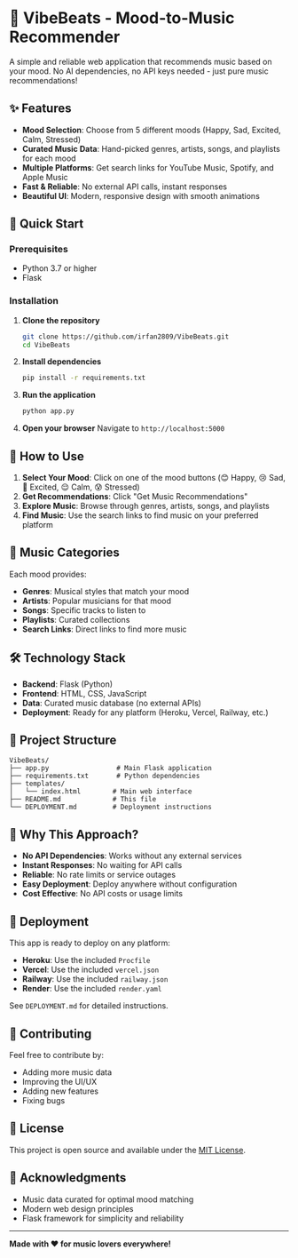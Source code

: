 # 🎵 VibeBeats - Mood-to-Music Recommender

A simple and reliable web application that recommends music based on your mood. No AI dependencies, no API keys needed - just pure music recommendations!

## ✨ Features

- **Mood Selection**: Choose from 5 different moods (Happy, Sad, Excited, Calm, Stressed)
- **Curated Music Data**: Hand-picked genres, artists, songs, and playlists for each mood
- **Multiple Platforms**: Get search links for YouTube Music, Spotify, and Apple Music
- **Fast & Reliable**: No external API calls, instant responses
- **Beautiful UI**: Modern, responsive design with smooth animations

## 🚀 Quick Start

### Prerequisites
- Python 3.7 or higher
- Flask

### Installation

1. **Clone the repository**
   ```bash
   git clone https://github.com/irfan2809/VibeBeats.git
   cd VibeBeats
   ```

2. **Install dependencies**
   ```bash
   pip install -r requirements.txt
   ```

3. **Run the application**
   ```bash
   python app.py
   ```

4. **Open your browser**
   Navigate to `http://localhost:5000`

## 🎯 How to Use

1. **Select Your Mood**: Click on one of the mood buttons (😊 Happy, 😢 Sad, 🤩 Excited, 😌 Calm, 😰 Stressed)
2. **Get Recommendations**: Click "Get Music Recommendations"
3. **Explore Music**: Browse through genres, artists, songs, and playlists
4. **Find Music**: Use the search links to find music on your preferred platform

## 🎵 Music Categories

Each mood provides:
- **Genres**: Musical styles that match your mood
- **Artists**: Popular musicians for that mood
- **Songs**: Specific tracks to listen to
- **Playlists**: Curated collections
- **Search Links**: Direct links to find more music

## 🛠️ Technology Stack

- **Backend**: Flask (Python)
- **Frontend**: HTML, CSS, JavaScript
- **Data**: Curated music database (no external APIs)
- **Deployment**: Ready for any platform (Heroku, Vercel, Railway, etc.)

## 📁 Project Structure

```
VibeBeats/
├── app.py                 # Main Flask application
├── requirements.txt       # Python dependencies
├── templates/
│   └── index.html        # Main web interface
├── README.md             # This file
└── DEPLOYMENT.md         # Deployment instructions
```

## 🌟 Why This Approach?

- **No API Dependencies**: Works without any external services
- **Instant Responses**: No waiting for API calls
- **Reliable**: No rate limits or service outages
- **Easy Deployment**: Deploy anywhere without configuration
- **Cost Effective**: No API costs or usage limits

## 🚀 Deployment

This app is ready to deploy on any platform:

- **Heroku**: Use the included `Procfile`
- **Vercel**: Use the included `vercel.json`
- **Railway**: Use the included `railway.json`
- **Render**: Use the included `render.yaml`

See `DEPLOYMENT.md` for detailed instructions.

## 🤝 Contributing

Feel free to contribute by:
- Adding more music data
- Improving the UI/UX
- Adding new features
- Fixing bugs

## 📄 License

This project is open source and available under the [MIT License](LICENSE).

## 🙏 Acknowledgments

- Music data curated for optimal mood matching
- Modern web design principles
- Flask framework for simplicity and reliability

---

**Made with ❤️ for music lovers everywhere!** 
